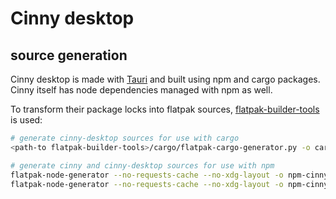 # Cinny desktop
## source generation
Cinny desktop is made with [Tauri](https://github.com/tauri-apps/tauri) and built using npm and cargo packages. Cinny itself has node dependencies managed with npm as well.

To transform their package locks into flatpak sources, [flatpak-builder-tools](https://github.com/flatpak/flatpak-builder-tools) is used:

```sh
# generate cinny-desktop sources for use with cargo
<path-to flatpak-builder-tools>/cargo/flatpak-cargo-generator.py -o cargo-sources.json <path-to cinny-desktop>/src-tauri/Cargo.lock

# generate cinny and cinny-desktop sources for use with npm
flatpak-node-generator --no-requests-cache --no-xdg-layout -o npm-cinny-desktop-sources.json npm <path-to cinny-desktop>/package-lock.json
flatpak-node-generator --no-requests-cache --no-xdg-layout -o npm-cinny-sources.json npm <path-to cinny-desktop>/cinny/package-lock.json
```